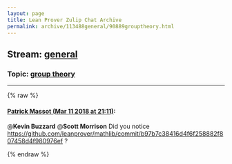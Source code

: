 ```yaml
---
layout: page
title: Lean Prover Zulip Chat Archive 
permalink: archive/113488general/90889grouptheory.html
---
```


## Stream: [general](index.html)
### Topic: [group theory](90889grouptheory.html)

---


{% raw %}
#### [ Patrick Massot (Mar 11 2018 at 21:11)](https://leanprover.zulipchat.com/#narrow/stream/113488-general/topic/group%20theory/near/123580189):
@**Kevin Buzzard** @**Scott Morrison** Did you notice https://github.com/leanprover/mathlib/commit/b97b7c38416d4f6f258882f807458d4f980976ef ?


{% endraw %}
